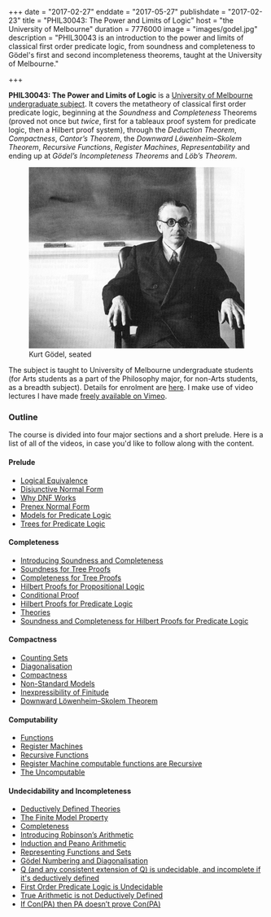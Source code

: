 +++
date = "2017-02-27"
enddate = "2017-05-27"
publishdate = "2017-02-23"
title = "PHIL30043: The Power and Limits of Logic"
host = "the University of Melbourne"
duration = 7776000
image = "images/godel.jpg"
description = "PHIL30043 is an introduction to the power and limits of classical first order predicate logic, from soundness and completeness to G&ouml;del's first and second incompleteness theorems, taught at the University of Melbourne."

+++

**<span class="caps">PHIL30043</span>: The Power and Limits of Logic** is a [University of Melbourne undergraduate subject](https://handbook.unimelb.edu.au/view/2017/PHIL30043). It covers the metatheory of classical first order predicate logic, beginning at the *Soundness* and *Completeness* Theorems (proved not once but *twice*, first for a tableaux proof system for predicate logic, then a Hilbert proof system), through the *Deduction Theorem*, *Compactness*, *Cantor&rsquo;s Theorem*, the *Downward L&ouml;wenheim&ndash;Skolem Theorem*, *Recursive Functions*, *Register Machines*, *Representability* and ending up at *G&ouml;del&rsquo;s Incompleteness Theorems* and *L&ouml;b&rsquo;s Theorem*.

<figure>
	<img src="/images/godel.jpg" alt="Kurt Godel, seated">
	<figcaption>Kurt Gödel, seated</figcaption>
</figure>

The subject is taught to University of Melbourne undergraduate students (for Arts students as a part of the Philosophy major, for non-Arts students, as a breadth subject). Details for enrolment are [here](https://handbook.unimelb.edu.au/view/2016/PHIL30043). I make use of video lectures I have made [freely available on Vimeo](http://vimeo.com/album/2262409).

### Outline

The course is divided into four major sections and a short prelude. Here is a list of all of the videos, in case you'd like to follow along with the content.

#### Prelude

* [Logical Equivalence](http://vimeo.com/album/2262409/video/59401942)
* [Disjunctive Normal Form](http://vimeo.com/album/2262409/video/59403292)
* [Why DNF Works](http://vimeo.com/album/2262409/video/59403535)
* [Prenex Normal Form](http://vimeo.com/album/2262409/video/59463569)
* [Models for Predicate Logic](http://vimeo.com/album/2262409/video/59466141)
* [Trees for Predicate Logic](http://vimeo.com/album/2262409/video/59880539)

#### Completeness


* [Introducing Soundness and Completeness](http://vimeo.com/album/2262409/video/59883806)
* [Soundness for Tree Proofs](http://vimeo.com/album/2262409/video/60249309)
* [Completeness for Tree Proofs](http://vimeo.com/album/2262409/video/60250515)
* [Hilbert Proofs for Propositional Logic](http://vimeo.com/album/2262409/video/61677028)
* [Conditional Proof](http://vimeo.com/album/2262409/video/61685762)
* [Hilbert Proofs for Predicate Logic](http://vimeo.com/album/2262409/video/62221512)
* [Theories](http://vimeo.com/album/2262409/video/103720089)
* [Soundness and Completeness for Hilbert Proofs for Predicate Logic](http://vimeo.com/album/2262409/video/103757399)

#### Compactness

* [Counting Sets](http://vimeo.com/album/2262409/video/63454250)
* [Diagonalisation](http://vimeo.com/album/2262409/video/63454732)
* [Compactness](http://vimeo.com/album/2262409/video/63454732)
* [Non-Standard Models](http://vimeo.com/album/2262409/video/63455121)
* [Inexpressibility of Finitude](http://vimeo.com/album/2262409/video/63462354)
* [Downward L&ouml;wenheim&ndash;Skolem Theorem](http://vimeo.com/album/2262409/video/63462519)

#### Computability

* [Functions](http://vimeo.com/album/2262409/video/64162062)
* [Register Machines](http://vimeo.com/album/2262409/video/64167354)
* [Recursive Functions](http://vimeo.com/album/2262409/video/64207986)
* [Register Machine computable functions are Recursive](http://vimeo.com/album/2262409/video/64435763)
* [The Uncomputable](http://vimeo.com/album/2262409/video/64604717)

#### Undecidability and Incompleteness

* [Deductively Defined Theories](http://vimeo.com/album/2262409/video/65382456)
* [The Finite Model Property](http://vimeo.com/album/2262409/video/65392670)
* [Completeness](http://vimeo.com/album/2262409/video/65393543)
* [Introducing Robinson&rsquo;s Arithmetic](http://vimeo.com/album/2262409/video/65440901)
* [Induction and Peano Arithmetic](http://vimeo.com/album/2262409/video/65442289)
* [Representing Functions and Sets](http://vimeo.com/album/2262409/video/65443650)
* [G&ouml;del Numbering and Diagonalisation](http://vimeo.com/album/2262409/video/65483655)
* [Q (and any consistent extension of Q) is undecidable, and incomplete if it's deductively defined](http://vimeo.com/album/2262409/video/65497886)
* [First Order Predicate Logic is Undecidable](http://vimeo.com/album/2262409/video/65498016)
* [True Arithmetic is not Deductively Defined](http://vimeo.com/album/2262409/video/65501745)
* [If Con(PA) then PA doesn&rsquo;t prove Con(PA)](http://vimeo.com/album/2262409/video/65505372)
